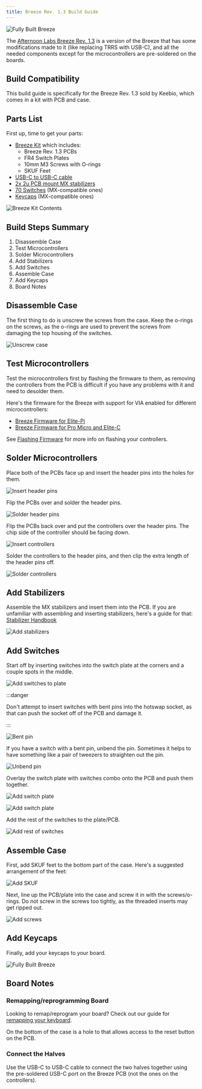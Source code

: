 ```yaml
---
title: Breeze Rev. 1.3 Build Guide
---
```


![Fully Built Breeze](./assets/images/breeze/IMG_0083.jpeg)

The [Afternoon Labs Breeze Rev. 1.3](https://keeb.io/products/afternoon-labs-breeze-keyboard-kit) is a version of the Breeze that has some modifications made to it (like replacing TRRS with USB-C), and all the needed components except for the microcontrollers are pre-soldered on the boards.

## Build Compatibility

This build guide is specifically for the Breeze Rev. 1.3 sold by Keebio, which comes in a kit with PCB and case.

## Parts List

First up, time to get your parts:

- [Breeze Kit](https://keeb.io/products/afternoon-labs-breeze-keyboard-kit) which includes:
  - Breeze Rev. 1.3 PCBs
  - FR4 Switch Plates
  - 10mm M3 Screws with O-rings
  - SKUF Feet
- [USB-C to USB-C cable](https://keeb.io/products/usb-c-to-usb-c-cable)
- [2x 2u PCB mount MX stabilizers](https://keeb.io/products/cherry-mx-stabilizer)
- [70 Switches](https://keeb.io/collections/switches) (MX-compatible ones)
- [Keycaps](https://keeb.io/collections/keycaps) (MX-compatible ones)

![Breeze Kit Contents](./assets/images/breeze/IMG_0068.jpeg)

## Build Steps Summary

1. Disassemble Case
2. Test Microcontrollers
3. Solder Microcontrollers
4. Add Stabilizers
5. Add Switches
6. Assemble Case
7. Add Keycaps
8. Board Notes

## Disassemble Case

The first thing to do is unscrew the screws from the case. Keep the o-rings on the screws, as the o-rings are used to prevent the screws from damaging the top housing of the switches.

![Unscrew case](./assets/images/breeze/IMG_0084.jpeg)

## Test Microcontrollers

Test the microcontrollers first by flashing the firmware to them, as removing the controllers from the PCB is difficult if you have any problems with it and need to desolder them.

Here's the firmware for the Breeze with support for VIA enabled for different microcontrollers:

- [Breeze Firmware for Elite-Pi](https://docs.keeb.io/firmware.html?path=breeze/afternoonlabs_breeze_rev1_via_elite_pi.uf2)
- [Breeze Firmware for Pro Micro and Elite-C](https://docs.keeb.io/firmware.html?path=breeze/afternoonlabs_breeze_rev1_via_pro_micro.hex)

See [Flashing Firmware](flashing-firmware) for more info on flashing your controllers.

## Solder Microcontrollers

Place both of the PCBs face up and insert the header pins into the holes for them.

![Insert header pins](./assets/images/breeze/IMG_0070.jpeg)

Flip the PCBs over and solder the header pins.

![Solder header pins](./assets/images/breeze/IMG_0071.jpeg)

Flip the PCBs back over and put the controllers over the header pins. The chip side of the controller should be facing down.

![Insert controllers](./assets/images/breeze/IMG_0072.jpeg)

Solder the controllers to the header pins, and then clip the extra length of the header pins off.

![Solder controllers](./assets/images/breeze/IMG_0073.jpeg)

## Add Stabilizers

Assemble the MX stabilizers and insert them into the PCB. If you are unfamiliar with assembling and inserting stabilizers, here's a guide for that: [Stabilizer Handbook](https://imgur.com/gallery/pHK0vhz)

![Add stabilizers](./assets/images/breeze/IMG_0074.jpeg)

## Add Switches

Start off by inserting switches into the switch plate at the corners and a couple spots in the middle.

![Add switches to plate](./assets/images/breeze/IMG_0075.jpeg)

:::danger

Don't attempt to insert switches with bent pins into the hotswap socket, as that can push the socket off of the PCB and damage it.

:::

![Bent pin](./assets/images/iris-rev6/IMG_7854.jpg)

If you have a switch with a bent pin, unbend the pin. Sometimes it helps to have something like a pair of tweezers to straighten out the pin.

![Unbend pin](./assets/images/iris-rev6/IMG_7855.jpg)

Overlay the switch plate with switches combo onto the PCB and push them together.

![Add switch plate](./assets/images/breeze/IMG_0076.jpeg)

![Add switch plate](./assets/images/breeze/IMG_0077.jpeg)

Add the rest of the switches to the plate/PCB.

![Add rest of switches](./assets/images/breeze/IMG_0078.jpeg)

## Assemble Case

First, add SKUF feet to the bottom part of the case. Here's a suggested arrangement of the feet:

![Add SKUF](./assets/images/breeze/IMG_0081.jpeg)

Next, line up the PCB/plate into the case and screw it in with the screws/o-rings. Do not screw in the screws too tightly, as the threaded inserts may get ripped out.

![Add screws](./assets/images/breeze/IMG_0080.jpeg)

## Add Keycaps

Finally, add your keycaps to your board.

![Fully Built Breeze](./assets/images/breeze/IMG_0083.jpeg)

## Board Notes

### Remapping/reprogramming Board

Looking to remap/reprogram your board? Check out our guide for [remapping your keyboard](remapping-keyboard).

On the bottom of the case is a hole to that allows access to the reset button on the PCB.

### Connect the Halves

Use the USB-C to USB-C cable to connect the two halves together using the pre-soldered USB-C port on the Breeze PCB (not the ones on the controllers).

